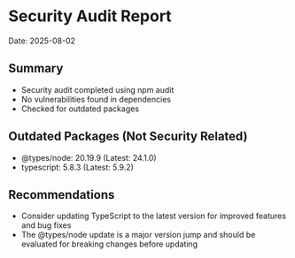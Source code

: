 # Security Audit Report

Date: 2025-08-02

## Summary
- Security audit completed using npm audit
- No vulnerabilities found in dependencies
- Checked for outdated packages

## Outdated Packages (Not Security Related)
- @types/node: 20.19.9 (Latest: 24.1.0)
- typescript: 5.8.3 (Latest: 5.9.2)

## Recommendations
- Consider updating TypeScript to the latest version for improved features and bug fixes
- The @types/node update is a major version jump and should be evaluated for breaking changes before updating
